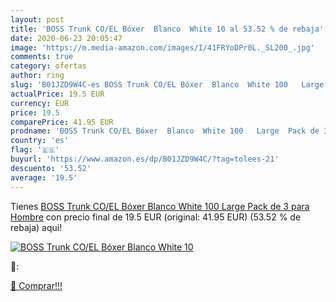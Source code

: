 ```yaml
---
layout: post
title: 'BOSS Trunk CO/EL Bóxer  Blanco  White 10 al 53.52 % de rebaja'
date: 2020-06-23 20:05:47
image: 'https://m.media-amazon.com/images/I/41FRYoDPr0L._SL200_.jpg'
comments: true
category: ofertas
author: ring
slug: 'B01JZD9W4C-es BOSS Trunk CO/EL Bóxer  Blanco  White 100   Large  Pack de 3  para Hombre'
actualPrice: 19.5 EUR
currency: EUR
price: 19.5
comparePrice: 41.95 EUR
prodname: 'BOSS Trunk CO/EL Bóxer  Blanco  White 100   Large  Pack de 3  para Hombre'
country: 'es'
flag: '🇪🇸'
buyurl: 'https://www.amazon.es/dp/B01JZD9W4C/?tag=tolees-21'
descuento: '53.52'
average: '19.5'
---
```


Tienes [BOSS Trunk CO/EL Bóxer  Blanco  White 100   Large  Pack de 3  para Hombre](https://www.amazon.es/dp/B01JZD9W4C/?tag=tolees-21) con precio final de  19.5 EUR (original: 41.95 EUR) (53.52 %  de rebaja) aqui!

[![BOSS Trunk CO/EL Bóxer  Blanco  White 10](https://m.media-amazon.com/images/I/41FRYoDPr0L._SL200_.jpg)](https://www.amazon.es/dp/B01JZD9W4C/?tag=tolees-21)

🔎:


[🛒 Comprar!!!](https://www.amazon.es/dp/B01JZD9W4C/?tag=tolees-21)
